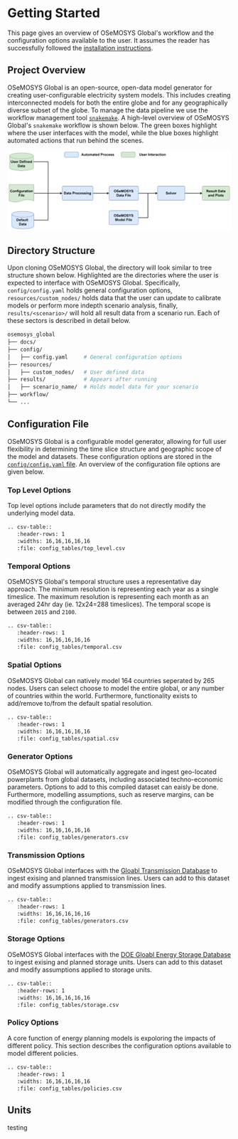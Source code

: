 # Getting Started

This page gives an overview of OSeMOSYS Global's workflow and the configuration options available to the user. It assumes the reader has successfully followed the [installation instructions](installation.md). 

## Project Overview

OSeMOSYS Global is an open-source, open-data model generator for creating user-configurable electricity system models. This includes creating interconnected models for both the entire globe and for any geographically diverse subset of the globe. To manage the data pipeline we use the workflow management tool [`snakemake`](https://snakemake.readthedocs.io/en/stable/). A high-level overview of OSeMOSYS Global's `snakemake` workflow is shown below. The green boxes highlight where the user interfaces with the model, while the blue boxes highlight automated actions that run behind the scenes.

![Flowchart-high-level](_static/flowchart-high-level.png "Flowchart")


## Directory Structure 

Upon cloning OSeMOSYS Global, the directory will look similar to tree structure shown below. Highlighted are the directories where the user is expected to interface with OSeMOSYS Global. Specifically, `config/config.yaml` holds general configuration options, `resources/custom_nodes/` holds data that the user can update to calibrate models or perform more indepth scenario analysis, finally, `results/<scenario>/` will hold all result data from a scenario run. Each of these sectors is described in detail below. 

```bash
osemosys_global
├── docs/                      
├── config/           
│   ├── config.yaml     # General configuration options 
├── resources/       
│   ├── custom_nodes/   # User defined data 
├── results/            # Appears after running 
│   ├── scenario_name/  # Holds model data for your scenario
├── workflow/                         
└── ...
```

## Configuration File

OSeMOSYS Global is a configurable model generator, allowing for full user flexibility in determining the time slice structure and geographic scope of the model and datasets. These configuration options are stored in the [`config/config.yaml` file](https://github.com/OSeMOSYS/osemosys_global/tree/master/config). An overview of the configuration file options are given below.

### Top Level Options
Top level options include parameters that do not directly modify the underlying model data. 

```{eval-rst}
.. csv-table::
   :header-rows: 1
   :widths: 16,16,16,16,16
   :file: config_tables/top_level.csv
```

### Temporal Options
OSeMOSYS Global's temporal structure uses a representative day approach. The minimum resolution is representing each year as a single timeslice. The maximum resolution is representing each month as an averaged 24hr day (ie. 12x24=288 timeslices). The temporal scope is between `2015` and `2100`.

```{eval-rst}
.. csv-table::
   :header-rows: 1
   :widths: 16,16,16,16,16
   :file: config_tables/temporal.csv
```

### Spatial Options
OSeMOSYS Global can natively model 164 countries seperated by 265 nodes. Users can select choose to model the entire global, or any number of countries within the world. Furthermore, functionality exists to add/remove to/from the default spatial resolution. 

```{eval-rst}
.. csv-table::
   :header-rows: 1
   :widths: 16,16,16,16,16
   :file: config_tables/spatial.csv
```

### Generator Options
OSeMOSYS Global will automatically aggregate and ingest geo-located powerplants from global datasets, including associated techno-economic parameters. Options to add to this compiled dataset can eaisly be done. Furthermore, modelling assumptions, such as reserve margins, can be modified through the configuration file. 

```{eval-rst}
.. csv-table::
   :header-rows: 1
   :widths: 16,16,16,16,16
   :file: config_tables/generators.csv
```

### Transmission Options
OSeMOSYS Global interfaces with the [Gloabl Transmission Database](https://www.sciencedirect.com/science/article/pii/S2352340924003895?dgcid=rss_sd_all) to ingest exising and planned transmission lines. Users can add to this dataset and modify assumptions applied to transmission lines. 

```{eval-rst}
.. csv-table::
   :header-rows: 1
   :widths: 16,16,16,16,16
   :file: config_tables/generators.csv
```

### Storage Options
OSeMOSYS Global interfaces with the [DOE Gloabl Energy Storage Database](https://gesdb.sandia.gov/) to ingest exising and planned storage units. Users can add to this dataset and modify assumptions applied to storage units. 

```{eval-rst}
.. csv-table::
   :header-rows: 1
   :widths: 16,16,16,16,16
   :file: config_tables/storage.csv
```

### Policy Options
A core function of energy planning models is expoloring the impacts of different policy. This section describes the configuration options available to model different policies. 

```{eval-rst}
.. csv-table::
   :header-rows: 1
   :widths: 16,16,16,16,16
   :file: config_tables/policies.csv
```

## Units

testing

